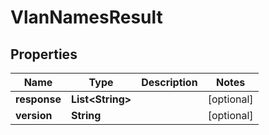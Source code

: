 
# VlanNamesResult

## Properties
Name | Type | Description | Notes
------------ | ------------- | ------------- | -------------
**response** | **List&lt;String&gt;** |  |  [optional]
**version** | **String** |  |  [optional]



